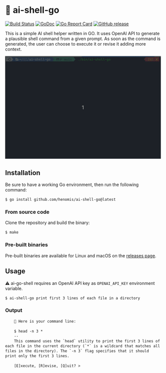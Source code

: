 # 🤖 ai-shell-go

[![Build Status](https://github.com/henomis/ai-shell-go/actions/workflows/release.yml/badge.svg)](https://github.com/henomis/ai-shell-go/actions/workflows/release.yml) [![GoDoc](https://godoc.org/github.com/henomis/ai-shell-go?status.svg)](https://godoc.org/github.com/henomis/ai-shell-go) [![Go Report Card](https://goreportcard.com/badge/github.com/henomis/ai-shell-go)](https://goreportcard.com/report/github.com/henomis/ai-shell-go) [![GitHub release](https://img.shields.io/github/release/henomis/ai-shell-go.svg)](https://github.com/henomis/ai-shell-go/releases)

This is a simple AI shell helper written in GO. It uses OpenAI API to generate a plausible shell command from a given prompt.
As soon as the command is generated, the user can choose to execute it or revise it adding more context.



![ai-shell-go](screen.gif)

## Installation
Be sure to have a working Go environment, then run the following command:

```
$ go install github.com/henomis/ai-shell-go@latest
```

### From source code

Clone the repository and build the binary:

```
$ make
```

### Pre-built binaries

Pre-built binaries are available for Linux and macOS on the [releases page](https://github.com/henomis/ai-shell-go/releases/latest).



## Usage

⚠️ ai-go-shell requires an OpenAI API key as `OPENAI_API_KEY` environment variable.


```
$ ai-shell-go print first 3 lines of each file in a directory
```

### Output

```
    🤖 Here is your command line:

    $ head -n 3 *
    --
    This command uses the `head` utility to print the first 3 lines of each file in the current directory (`*` is a wildcard that matches all files in the directory). The `-n 3` flag specifies that it should print only the first 3 lines.

    [E]xecute, [R]evise, [Q]uit? > 
```